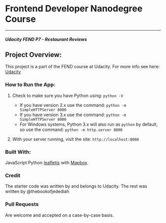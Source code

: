# Frontend Developer Nanodegree Course
---
#### _Udacity FEND P7 - Restaurant Reviews_

## Project Overview:

This project is a part of the FEND course at Udacity. For more info see here: [Udacity](https://udacity.com)


### How to Run the App:

1. Check to make sure you have Python using: `python -V`
    * If you have version 2.x use the command: `python -m SimpleHTTPServer 8000`
    * If you have version 3.x use the command: `python -m SimpleHTTPServer 8000`
    * For Windows systems, Python 3.x will also run as `python` by default, so use the command: `python -m http.server 8000`

2. With your server running, visit the site: `http://localhost:8000`


### Built With:

JavaScript
Python
[leafletjs](https://leafletjs.com/) with [Mapbox](https://www.mapbox.com/).


### Credit

The starter code was written by and belongs to Udacity. The rest was written by @thebookofjedediah

### Pull Requests

Are welcome and accepted on a case-by-case basis. 
